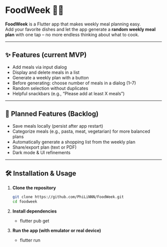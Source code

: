 # FoodWeek 🍲📅

**FoodWeek** is a Flutter app that makes weekly meal planning easy.  
Add your favorite dishes and let the app generate a **random weekly meal plan** with one tap – no more endless thinking about what to cook.

---

## ✨ Features (current MVP)

- Add meals via input dialog  
- Display and delete meals in a list  
- Generate a weekly plan with a button  
- Before generating: choose number of meals in a dialog (1–7)  
- Random selection without duplicates  
- Helpful snackbars (e.g., “Please add at least X meals”)  

---

## 🚀 Planned Features (Backlog)

- Save meals locally (persist after app restart)  
- Categorize meals (e.g., pasta, meat, vegetarian) for more balanced plans  
- Automatically generate a shopping list from the weekly plan  
- Share/export plan (text or PDF)  
- Dark mode & UI refinements  

---

## 🛠️ Installation & Usage

1. **Clone the repository**
   ```bash
   git clone https://github.com/PhiLiNNN/FoodWeek.git
   cd foodweek
   
2. **Install dependencies**
   - flutter pub get

3. **Run the app (with emulator or real device)**
   - flutter run

